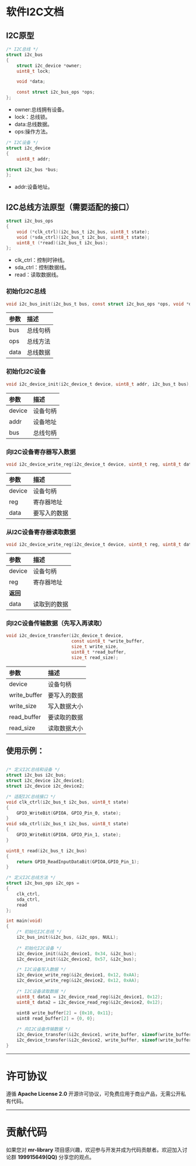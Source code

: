 # 软件I2C文档

## I2C原型

```c
/* I2C总线 */
struct i2c_bus
{
    struct i2c_device *owner;
    uint8_t lock;

    void *data;

    const struct i2c_bus_ops *ops;
};
```

- owner:总线拥有设备。
- lock：总线锁。
- data:总线数据。
- ops:操作方法。

```c
/* I2C设备 */
struct i2c_device
{
    uint8_t addr;

struct i2c_bus *bus;
};
```

- addr:设备地址。

## I2C总线方法原型（需要适配的接口）

```c
struct i2c_bus_ops
{
    void (*clk_ctrl)(i2c_bus_t i2c_bus, uint8_t state);
    void (*sda_ctrl)(i2c_bus_t i2c_bus, uint8_t state);
    uint8_t (*read)(i2c_bus_t i2c_bus);
};
```

- clk_ctrl：控制时钟线。
- sda_ctrl：控制数据线。
- read：读取数据线。

### 初始化I2C总线

```c
void i2c_bus_init(i2c_bus_t bus, const struct i2c_bus_ops *ops, void *data);
```

| 参数   | 描述     |
|:-----|:-------|
| bus  | 总线句柄   |
| ops  | 总线方法   |
| data | 总线数据   |

### 初始化I2C设备

```c
void i2c_device_init(i2c_device_t device, uint8_t addr, i2c_bus_t bus);
```

| 参数     | 描述     |
|:-------|:-------|
| device | 设备句柄   |
| addr   | 设备地址   |
| bus    | 总线句柄   |

### 向I2C设备寄存器写入数据

```c
void i2c_device_write_reg(i2c_device_t device, uint8_t reg, uint8_t data);
```

| 参数     | 描述     |
|:-------|:-------|
| device | 设备句柄   |
| reg    | 寄存器地址  |
| data   | 要写入的数据 |

### 从I2C设备寄存器读取数据

```c
void i2c_device_write_reg(i2c_device_t device, uint8_t reg, uint8_t data);
```

| 参数      | 描述      |
|:--------|:--------|
| device  | 设备句柄    |
| reg     | 寄存器地址   |
| **返回**  |         |
| data    | 读取到的数据  |

### 向I2C设备传输数据（先写入再读取）

```c
void i2c_device_transfer(i2c_device_t device,
                         const uint8_t *write_buffer,
                         size_t write_size,
                         uint8_t *read_buffer,
                         size_t read_size);
```

| 参数              | 描述     |
|:----------------|:-------|
| device          | 设备句柄   |
| write_buffer    | 要写入的数据 |
| write_size      | 写入数据大小 |
| read_buffer     | 要读取的数据 |
| read_size       | 读取数据大小 |

## 使用示例：

```c

/* 定义I2C总线和设备 */
struct i2c_bus i2c_bus;
struct i2c_device i2c_device1;
struct i2c_device i2c_device2;

/* 适配I2C总线接口 */
void clk_ctrl(i2c_bus_t i2c_bus, uint8_t state)
{
    GPIO_WriteBit(GPIOA, GPIO_Pin_0, state);
}
void sda_ctrl(i2c_bus_t i2c_bus, uint8_t state)
{
    GPIO_WriteBit(GPIOA, GPIO_Pin_1, state);
}

uint8_t read(i2c_bus_t i2c_bus)
{
    return GPIO_ReadInputDataBit(GPIOA,GPIO_Pin_1);
}

/* 定义I2C总线方法 */
struct i2c_bus_ops i2c_ops =
{
    clk_ctrl,
    sda_ctrl,
    read
};

int main(void)
{
    /* 初始化I2C总线 */
    i2c_bus_init(&i2c_bus, &i2c_ops, NULL);
    
    /* 初始化I2C设备 */
    i2c_device_init(&i2c_device1, 0x34, &i2c_bus);
    i2c_device_init(&i2c_device2, 0x57, &i2c_bus);

    /* I2C设备写入数据 */
    i2c_device_write_reg(&i2c_device1, 0x12, 0xAA);
    i2c_device_write_reg(&i2c_device2, 0x12, 0xAA);
    
    /* I2C设备读取数据 */
    uint8_t data1 = i2c_device_read_reg(&i2c_device1, 0x12);
    uint8_t data2 = i2c_device_read_reg(&i2c_device2, 0x12);
    
    uint8 write_buffer[2] = {0x10, 0x11};
    uint8 read_buffer[2] = {0, 0};

    /* 向I2C设备传输数据 */
    i2c_device_transfer(&i2c_device1, write_buffer, sizeof(write_buffer), read_buffer, sizeof(read_buffer));
    i2c_device_transfer(&i2c_device2, write_buffer, sizeof(write_buffer), read_buffer, sizeof(read_buffer));
}
```

 ----------

# 许可协议

遵循 **Apache License 2.0** 开源许可协议，可免费应用于商业产品，无需公开私有代码。

 ----------

# 贡献代码

如果您对 **mr-library** 项目感兴趣，欢迎参与开发并成为代码贡献者。欢迎加入讨论群 **199915649(QQ)** 分享您的观点。
